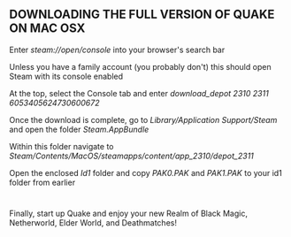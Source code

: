 ## DOWNLOADING THE FULL VERSION OF QUAKE ON MAC OSX

Enter *steam://open/console* into your browser's search bar

Unless you have a family account (you probably don't) this should open Steam with its console enabled

At the top, select the Console tab and enter *download_depot 2310 2311 6053405624730600672*

Once the download is complete, go to *Library/Application Support/Steam* and open the folder *Steam.AppBundle*

Within this folder navigate to *Steam/Contents/MacOS/steamapps/content/app_2310/depot_2311*

Open the enclosed *Id1* folder and copy *PAK0.PAK* and *PAK1.PAK* to your id1 folder from earlier

#

Finally, start up Quake and enjoy your new Realm of Black Magic, Netherworld, Elder World, and Deathmatches!
